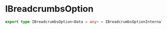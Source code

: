 # IBreadcrumbsOption

```ts
export type IBreadcrumbsOption<Data = any> = IBreadcrumbsOptionInternal<Data>;
```


